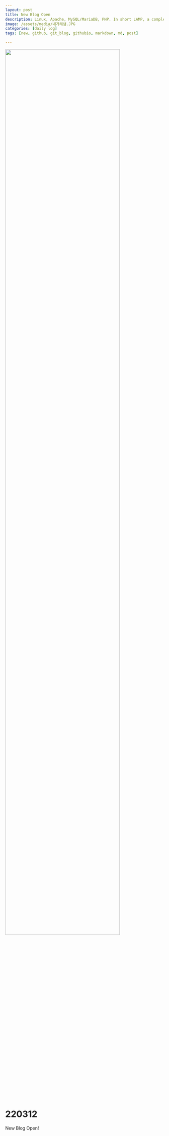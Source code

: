 ```yaml
---
layout: post
title: New Blog Open
description: Linux, Apache, MySQL/MariaDB, PHP. In short LAMP, a complete Open Source solution for web-developer.
image: /assets/media/내가해냄.JPG
categories: [daily log]
tags: [new, github, git_blog, githubio, markdown, md, post]

---
```


<img src="{{page.image}}" width="85%"/>
<br/>
<br/>

# 220312

New Blog Open!
